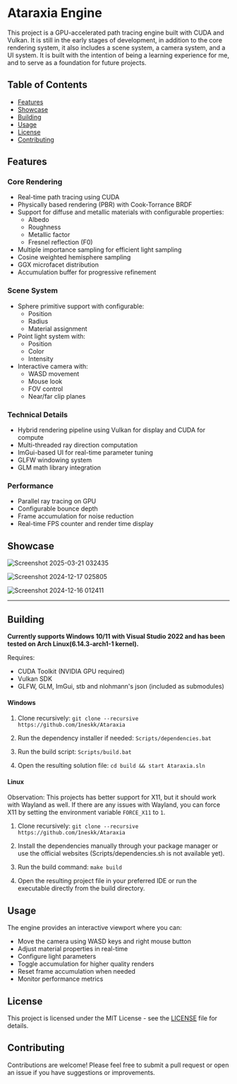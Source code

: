 # Ataraxia Engine
This project is a GPU-accelerated path tracing engine built with CUDA and Vulkan. It is still in the early stages of development, in addition to the core rendering system, it also includes a scene system, a camera system, and a UI system. It is built with the intention of being a learning experience for me, and to serve as a foundation for future projects.

## Table of Contents
- [Features](#features)
- [Showcase](#showcase)
- [Building](#building)
- [Usage](#usage)
- [License](#license)
- [Contributing](#contributing)

## Features

### Core Rendering
- Real-time path tracing using CUDA
- Physically based rendering (PBR) with Cook-Torrance BRDF
- Support for diffuse and metallic materials with configurable properties:
  - Albedo
  - Roughness 
  - Metallic factor
  - Fresnel reflection (F0)
- Multiple importance sampling for efficient light sampling
- Cosine weighted hemisphere sampling
- GGX microfacet distribution
- Accumulation buffer for progressive refinement

### Scene System
- Sphere primitive support with configurable:
  - Position
  - Radius
  - Material assignment
- Point light system with:
  - Position
  - Color
  - Intensity
- Interactive camera with:
  - WASD movement
  - Mouse look
  - FOV control
  - Near/far clip planes

### Technical Details
- Hybrid rendering pipeline using Vulkan for display and CUDA for compute
- Multi-threaded ray direction computation
- ImGui-based UI for real-time parameter tuning
- GLFW windowing system
- GLM math library integration

### Performance
- Parallel ray tracing on GPU
- Configurable bounce depth
- Frame accumulation for noise reduction
- Real-time FPS counter and render time display

## Showcase

![Screenshot 2025-03-21 032435](https://github.com/user-attachments/assets/2782955d-81eb-4a61-bf14-c99eb8957952)

![Screenshot 2024-12-17 025805](https://github.com/user-attachments/assets/7485fcab-acbe-4df4-838b-8e5dbca2510b)

![Screenshot 2024-12-16 012411](https://github.com/user-attachments/assets/faf609f1-248b-4d8e-86bd-60c1fb726a5c)

---

## Building

**Currently supports Windows 10/11 with Visual Studio 2022 and has been tested on Arch Linux(6.14.3-arch1-1 kernel).**

Requires:
- CUDA Toolkit (NVIDIA GPU required)
- Vulkan SDK
- GLFW, GLM, ImGui, stb and nlohmann's json (included as submodules)

#### Windows

1. Clone recursively: `git clone --recursive https://github.com/1neskk/Ataraxia`

2. Run the dependency installer if needed: `Scripts/dependencies.bat`

3. Run the build script: `Scripts/build.bat`

4. Open the resulting solution file: `cd build && start Ataraxia.sln`

#### Linux
Observation: This projects has better support for X11, but it should work with Wayland as well. If there are any issues with Wayland, you can force X11 by setting the environment variable `FORCE_X11` to `1`.

1. Clone recursively: `git clone --recursive https://github.com/1neskk/Ataraxia`

2. Install the dependencies manually through your package manager or use the official websites (Scripts/dependencies.sh is not available yet).

3. Run the build command: `make build`

4. Open the resulting project file in your preferred IDE or run the executable directly from the build directory.

## Usage

The engine provides an interactive viewport where you can:
- Move the camera using WASD keys and right mouse button
- Adjust material properties in real-time
- Configure light parameters
- Toggle accumulation for higher quality renders
- Reset frame accumulation when needed
- Monitor performance metrics

## License

This project is licensed under the MIT License - see the [LICENSE](LICENSE) file for details.

## Contributing

Contributions are welcome! Please feel free to submit a pull request or open an issue if you have suggestions or improvements.

